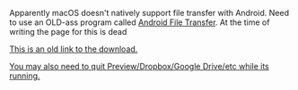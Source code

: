 Apparently macOS doesn't natively support file transfer with Android.  Need to use an OLD-ass program called [Android File Transfer](https://www.android.com/filetransfer/).  At the time of writing the page for this is dead

[This is an old link to the download.](https://dl.google.com/dl/androidjumper/mtp/current/AndroidFileTransfer.dmg)

[You may also need to quit Preview/Dropbox/Google Drive/etc while its running.](https://old.reddit.com/r/GooglePixel/comments/z3d4ok/pixel_7_could_not_connect_to_device_error_usb/)